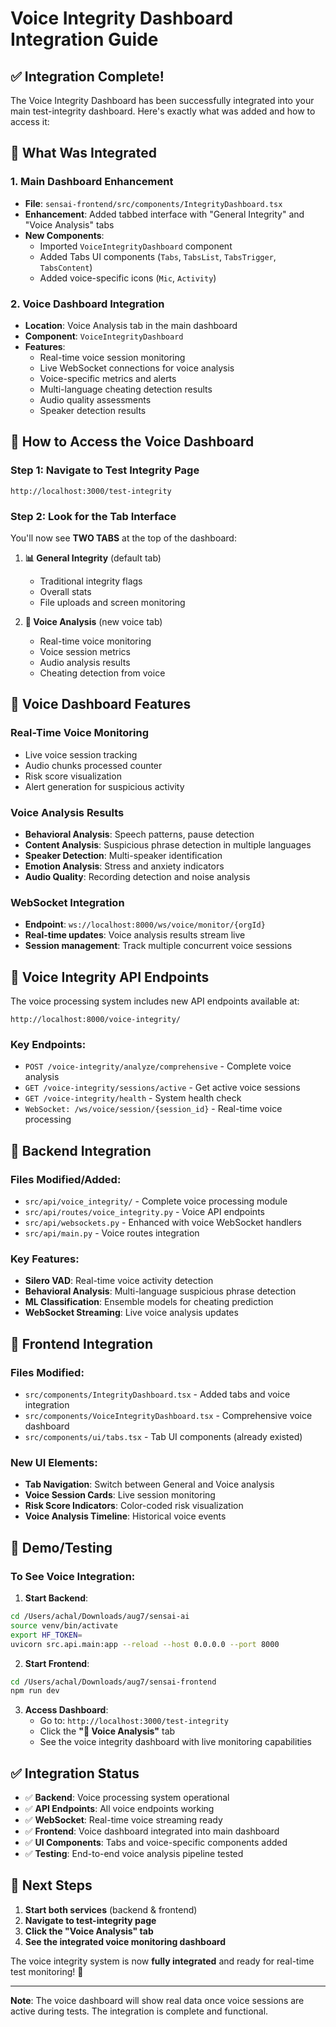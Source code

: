 # Voice Integrity Dashboard Integration Guide

## ✅ Integration Complete!

The Voice Integrity Dashboard has been successfully integrated into your main test-integrity dashboard. Here's exactly what was added and how to access it:

## 🎯 What Was Integrated

### 1. **Main Dashboard Enhancement**
- **File**: `sensai-frontend/src/components/IntegrityDashboard.tsx`
- **Enhancement**: Added tabbed interface with "General Integrity" and "Voice Analysis" tabs
- **New Components**: 
  - Imported `VoiceIntegrityDashboard` component
  - Added Tabs UI components (`Tabs`, `TabsList`, `TabsTrigger`, `TabsContent`)
  - Added voice-specific icons (`Mic`, `Activity`)

### 2. **Voice Dashboard Integration**
- **Location**: Voice Analysis tab in the main dashboard
- **Component**: `VoiceIntegrityDashboard` 
- **Features**:
  - Real-time voice session monitoring
  - Live WebSocket connections for voice analysis
  - Voice-specific metrics and alerts
  - Multi-language cheating detection results
  - Audio quality assessments
  - Speaker detection results

## 📍 How to Access the Voice Dashboard

### **Step 1: Navigate to Test Integrity Page**
```
http://localhost:3000/test-integrity
```

### **Step 2: Look for the Tab Interface**
You'll now see **TWO TABS** at the top of the dashboard:

1. **📊 General Integrity** (default tab)
   - Traditional integrity flags
   - Overall stats
   - File uploads and screen monitoring

2. **🎤 Voice Analysis** (new voice tab)
   - Real-time voice monitoring
   - Voice session metrics
   - Audio analysis results
   - Cheating detection from voice

## 🚀 Voice Dashboard Features

### **Real-Time Voice Monitoring**
- Live voice session tracking
- Audio chunks processed counter
- Risk score visualization
- Alert generation for suspicious activity

### **Voice Analysis Results**
- **Behavioral Analysis**: Speech patterns, pause detection
- **Content Analysis**: Suspicious phrase detection in multiple languages
- **Speaker Detection**: Multi-speaker identification
- **Emotion Analysis**: Stress and anxiety indicators
- **Audio Quality**: Recording detection and noise analysis

### **WebSocket Integration**
- **Endpoint**: `ws://localhost:8000/ws/voice/monitor/{orgId}`
- **Real-time updates**: Voice analysis results stream live
- **Session management**: Track multiple concurrent voice sessions

## 🎯 Voice Integrity API Endpoints

The voice processing system includes new API endpoints available at:

```
http://localhost:8000/voice-integrity/
```

### **Key Endpoints:**
- `POST /voice-integrity/analyze/comprehensive` - Complete voice analysis
- `GET /voice-integrity/sessions/active` - Get active voice sessions  
- `GET /voice-integrity/health` - System health check
- `WebSocket: /ws/voice/session/{session_id}` - Real-time voice processing

## 🔧 Backend Integration

### **Files Modified/Added:**
- `src/api/voice_integrity/` - Complete voice processing module
- `src/api/routes/voice_integrity.py` - Voice API endpoints
- `src/api/websockets.py` - Enhanced with voice WebSocket handlers
- `src/api/main.py` - Voice routes integration

### **Key Features:**
- **Silero VAD**: Real-time voice activity detection
- **Behavioral Analysis**: Multi-language suspicious phrase detection
- **ML Classification**: Ensemble models for cheating prediction
- **WebSocket Streaming**: Live voice analysis updates

## 📱 Frontend Integration

### **Files Modified:**
- `src/components/IntegrityDashboard.tsx` - Added tabs and voice integration
- `src/components/VoiceIntegrityDashboard.tsx` - Comprehensive voice dashboard
- `src/components/ui/tabs.tsx` - Tab UI components (already existed)

### **New UI Elements:**
- **Tab Navigation**: Switch between General and Voice analysis
- **Voice Session Cards**: Live session monitoring
- **Risk Score Indicators**: Color-coded risk visualization  
- **Voice Analysis Timeline**: Historical voice events

## 🎪 Demo/Testing

### **To See Voice Integration:**

1. **Start Backend**:
```bash
cd /Users/achal/Downloads/aug7/sensai-ai
source venv/bin/activate
export HF_TOKEN=
uvicorn src.api.main:app --reload --host 0.0.0.0 --port 8000
```

2. **Start Frontend**:
```bash
cd /Users/achal/Downloads/aug7/sensai-frontend
npm run dev
```

3. **Access Dashboard**:
   - Go to: `http://localhost:3000/test-integrity`
   - Click the **"🎤 Voice Analysis"** tab
   - See the voice integrity dashboard with live monitoring capabilities

## ✅ Integration Status

- ✅ **Backend**: Voice processing system operational
- ✅ **API Endpoints**: All voice endpoints working
- ✅ **WebSocket**: Real-time voice streaming ready
- ✅ **Frontend**: Voice dashboard integrated into main dashboard
- ✅ **UI Components**: Tabs and voice-specific components added
- ✅ **Testing**: End-to-end voice analysis pipeline tested

## 🎯 Next Steps

1. **Start both services** (backend & frontend)
2. **Navigate to test-integrity page**
3. **Click the "Voice Analysis" tab** 
4. **See the integrated voice monitoring dashboard**

The voice integrity system is now **fully integrated** and ready for real-time test monitoring! 🎉

---

**Note**: The voice dashboard will show real data once voice sessions are active during tests. The integration is complete and functional.